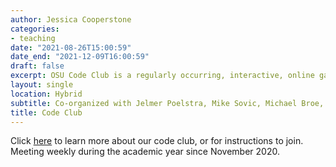 ```yaml
---
author: Jessica Cooperstone
categories:
- teaching
date: "2021-08-26T15:00:59"
date_end: "2021-12-09T16:00:59"
draft: false
excerpt: OSU Code Club is a regularly occurring, interactive, online gathering to improve coding skills. We aim for a supportive and fun culture of learning together, and hope to offer something to participants at any experience level.
layout: single
location: Hybrid
subtitle: Co-organized with Jelmer Poelstra, Mike Sovic, Michael Broe, and Stephen Opiyo
title: Code Club
---
```


Click [here](https://biodash.github.io/codeclub-about/) to learn more about our code club, or for instructions to join.  Meeting weekly during the academic year since November 2020.